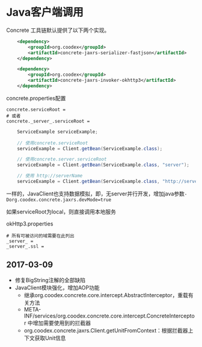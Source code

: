 # Java客户端调用

Concrete 工具链默认提供了以下两个实现。
```xml
    <dependency>
        <groupId>org.coodex</groupId>
        <artifactId>concrete-jaxrs-serializer-fastjson</artifactId>
    </dependency>

    <dependency>
        <groupId>org.coodex</groupId>
        <artifactId>concrete-jaxrs-invoker-okhttp3</artifactId>
    </dependency>
```

concrete.properties配置

    concrete.serviceRoot = 
    # 或者
    concrete._server_.serviceRoot = 


```java
    ServiceExample serviceExample;
    
    // 使用concrete.serviceRoot
    serviceExample = Client.getBean(ServiceExample.class);

    // 使用concrete.server.serviceRoot
    serviceExample = Client.getBean(ServiceExample.class, "server");

    // 使用 http://serverName
    serviceExample = Client.getBean(ServiceExample.class, "http://serverName");
```

一样的，JavaClient也支持数据模拟，即，无server并行开发，增加java参数`-Dorg.coodex.concrete.jaxrs.devMode=true`

如果serviceRoot为local，则直接调用本地服务

okHttp3.properties
    
    # 所有可被访问的域需要在此列出
    _server_ = 
    _server_.ssl = 

## 2017-03-09

- 修复BigString注解的全部缺陷
- JavaClient模块强化，增加AOP功能
    - 继承org.coodex.concrete.core.intercept.AbstractInterceptor，重载有关方法
    - META-INF/services/org.coodex.concrete.core.intercept.ConcreteInterceptor 中增加需要使用到的拦截器
    - org.coodex.concrete.jaxrs.Client.getUnitFromContext：根据拦截器上下文获取Unit信息